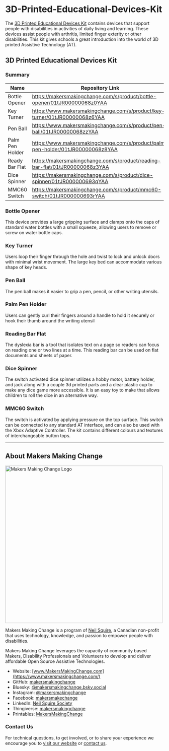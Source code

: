 # 3D-Printed-Educational-Devices-Kit
<!--- 
SUMMARY
 --->

The [3D Printed Educational Devices Kit](https://www.makersmakingchange.com/s/product/3d-printed-educational-devices-kit/01tJR0000006949YAA) contains devices that support people with disabilities in activities of daily living and learning. These devices assist people with arthritis, limited finger exterity or other disabilities. This kit gives schools a great introduction into the world of 3D printed Assistive Technology (AT).

## 3D Printed Educational Devices Kit
### Summary

| Name                 | Repository Link |
|----------------------|-----------------|
| Bottle Opener        | https://makersmakingchange.com/s/product/bottle-opener/01tJR00000068z0YAA |  
| Key Turner           |  https://www.makersmakingchange.com/s/product/key-turner/01tJR00000068z6YAA  |
| Pen Ball             | https://www.makersmakingchange.com/s/product/pen-ball/01tJR00000068zzYAA |
| Palm Pen Holder      | https://www.makersmakingchange.com/s/product/palm-pen-holder/01tJR00000068z8YAA |
| Ready Bar Flat       | https://makersmakingchange.com/s/product/reading-bar-flat/01tJR00000068z3YAA |
| Dice Spinner         | https://makersmakingchange.com/s/product/dice-spinner/01tJR000000693qYAA |
| MMC60 Switch         | https://makersmakingchange.com/s/product/mmc60-switch/01tJR000000693rYAA |

### Bottle Opener
This device provides a large gripping surface and clamps onto the caps of standard water bottles with a small squeeze, allowing users to remove or screw on water bottle caps.

### Key Turner
Users loop their finger through the hole and twist to lock and unlock doors with minimal wrist movement. The large key bed can accommodate various shape of key heads.

### Pen Ball
The pen ball makes it easier to grip a pen, pencil, or other writing utensils.

### Palm Pen Holder
Users can gently curl their fingers around a handle to hold it securely or hook their thumb around the writing utensil

### Reading Bar Flat
The dyslexia bar is a tool that isolates text on a page so readers can focus on reading one or two lines at a time. This reading bar can be used on flat documents and sheets of paper.

### Dice Spinner
The switch activated dice spinner utilizes a hobby motor, battery holder, and jack along with a couple 3d printed parts and a clear plastic cup to make any dice game more accessible. It is an easy toy to make that allows children to roll the dice in an alternative way.

### MMC60 Switch
The switch is activated by applying pressure on the top surface. This switch can be connected to any standard AT interface, and can also be used with the Xbox Adaptive Controller. The kit contains different colours and textures of interchangeable button tops.


----

<!-- ABOUT MMC START -->
## About Makers Making Change
[<img src="https://raw.githubusercontent.com/makersmakingchange/makersmakingchange/main/img/mmc_logo.svg" width="500" alt="Makers Making Change Logo">](https://www.makersmakingchange.com/)

Makers Making Change is a program of [Neil Squire](https://www.neilsquire.ca/), a Canadian non-profit that uses technology, knowledge, and passion to empower people with disabilities.

Makers Making Change leverages the capacity of community based Makers, Disability Professionals and Volunteers to develop and deliver affordable Open Source Assistive Technologies.

 - Website: [www.MakersMakingChange.com](https://www.makersmakingchange.com/)
 - GitHub: [makersmakingchange](https://github.com/makersmakingchange)
 - Bluesky: [@makersmakingchange.bsky.social](https://bsky.app/profile/makersmakingchange.bsky.social)
 - Instagram: [@makersmakingchange](https://www.instagram.com/makersmakingchange)
 - Facebook: [makersmakechange](https://www.facebook.com/makersmakechange)
 - LinkedIn: [Neil Squire Society](https://www.linkedin.com/company/neil-squire-society/)
 - Thingiverse: [makersmakingchange](https://www.thingiverse.com/makersmakingchange/about)
 - Printables: [MakersMakingChange](https://www.printables.com/@MakersMakingChange)

### Contact Us
For technical questions, to get involved, or to share your experience we encourage you to [visit our website](https://www.makersmakingchange.com/) or [contact us](https://www.makersmakingchange.com/s/contact).
<!-- ABOUT MMC END -->

